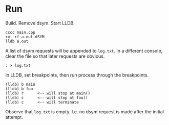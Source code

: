 # Run

Build.
Remove dsym.
Start LLDB.
```
cccc main.cpp
rm -rf a.out.dSYM
lldb a.out
```

A list of dsym requests will be appended to `log.txt`.
In a different console, clear the file so that later requests are obvious.
```
: > log.txt
```

In LLDB, set breakpoints, then run process through the breakpoints.
```
(lldb) b main
(lldb) b foo
(lldb) r      <-- will stop at main()
(lldb) c      <-- will stop at foo()
(lldb) c      <-- will terminate
```

Observe that `log.txt` is empty. I.e. no dsym request is made after the initial attempt.
